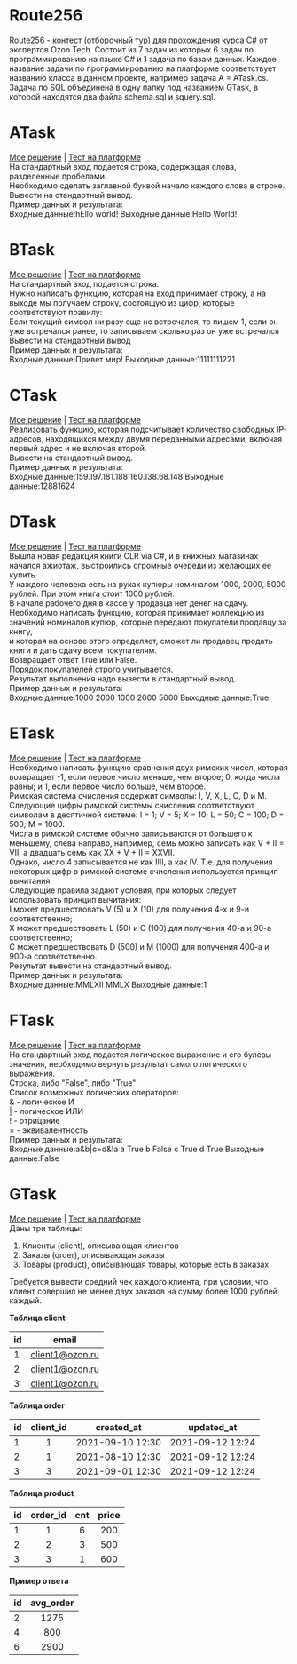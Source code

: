 # Route256  
Route256 - контест (отборочный тур) для прохождения курса C# от экспертов Ozon Tech. Состоит из 7 задач из которых 6 задач по программированию на языке C# и 1 задача по базам данных. Каждое название задачи по программированию на платформе соответствует названию класса в данном проекте, например задача A = ATask.cs. Задача по SQL объединена в одну папку под названием GTask, в которой находятся два файла schema.sql и squery.sql.
# ATask  
[Мое решение](https://github.com/KeST3107/Route256/blob/main/Route256/Tasks/ATask.cs "Решение задачи") | [Тест на платформе](https://cups.online/ru/workareas/route256/637/1129 "Задача на платформе")   
На стандартный вход подается строка, содержащая слова, разделенные пробелами.   
Необходимо сделать заглавной буквой начало каждого слова в строке.  
Вывести на стандартный вывод.  
Пример данных и результата:   
Входные данные:hEllo world! Выходные данные:Hello World!
# BTask  
[Мое решение](https://github.com/KeST3107/Route256/blob/main/Route256/Tasks/BTask.cs "Решение задачи") | [Тест на платформе](https://cups.online/ru/workareas/route256/637/1130 "Задача на платформе")  
На стандартный вход подается строка.  
Нужно написать функцию, которая на вход принимает строку, а на выходе мы получаем строку, состоящую из цифр, которые соответствуют правилу:  
Если текущий символ ни разу еще не встречался, то пишем 1, если он уже встречался ранее, то записываем сколько раз он уже встречался  
Вывести на стандартный вывод   
Пример данных и результата:   
Входные данные:Привет мир! Выходные данные:11111111221   
# CTask  
[Мое решение](https://github.com/KeST3107/Route256/blob/main/Route256/Tasks/CTask.cs "Решение задачи") | [Тест на платформе](https://cups.online/ru/workareas/route256/637/1138 "Задача на платформе")  
Реализовать функцию, которая подсчитывает количество свободных IP-адресов, находящихся между двумя переданными адресами, включая первый адрес и не включая второй.  
Вывести на стандартный вывод.  
Пример данных и результата:   
Входные данные:159.197.181.188 160.138.68.148 Выходные данные:12881624  
# DTask  
[Мое решение](https://github.com/KeST3107/Route256/blob/main/Route256/Tasks/DTask.cs "Решение задачи") | [Тест на платформе](https://cups.online/ru/workareas/route256/637/1140 "Задача на платформе")  
Вышла новая редакция книги CLR via C#, и в книжных магазинах начался ажиотаж, выстроились огромные очереди из желающих ее купить.   
У каждого человека есть на руках купюры номиналом 1000, 2000, 5000 рублей. При этом книга стоит 1000 рублей.  
В начале рабочего дня в кассе у продавца нет денег на сдачу.   
Необходимо написать функцию, которая принимает коллекцию из значений номиналов купюр, которые передают покупатели продавцу за книгу,   
и которая на основе этого определяет, сможет ли продавец продать книги и дать сдачу всем покупателям.   
Возвращает ответ True или False.   
Порядок покупателей строго учитывается.  
Результат выполнения надо вывести в стандартный вывод.   
Пример данных и результата:   
Входные данные:1000 2000 1000 2000 5000 Выходные данные:True    
# ETask   
[Мое решение](https://github.com/KeST3107/Route256/blob/main/Route256/Tasks/ETask.cs "Решение задачи") | [Тест на платформе](https://cups.online/ru/workareas/route256/637/1141 "Задача на платформе")  
Необходимо написать функцию сравнения двух римских чисел, которая возвращает -1, если первое число меньше, чем второе; 0, когда числа равны; и 1, если первое число больше, чем второе.  
Римская система счисления содержит символы: I, V, X, L, C, D и M.     
Следующие цифры римской системы счисления соответствуют символам в десятичной системе: I = 1; V = 5; X = 10; L = 50; C = 100; D = 500; M = 1000.   
Числа в римской системе обычно записываются от большего к меньшему, слева направо, например, семь можно записать как V + II = VII, а двадцать семь как XX + V + II = XXVII.   
Однако, число 4 записывается не как IIII, а как IV. Т.е. для получения некоторых цифр в римской системе счисления используется принцип вычитания.     
Следующие правила задают условия, при которых следует использовать принцип вычитания:   
I может предшествовать V (5) и X (10) для получения 4-х и 9-и соответственно;    
X может предшествовать L (50) и С (100) для получения 40-а и 90-а соответственно;    
С может предшествовать D (500) и M (1000) для получения 400-а и 900-а соответственно.    
Результат вывести на стандартный вывод.     
Пример данных и результата:   
Входные данные:MMLXII MMLX  Выходные данные:1
# FTask     
[Мое решение](https://github.com/KeST3107/Route256/blob/main/Route256/Tasks/FTask.cs "Решение задачи") | [Тест на платформе](https://cups.online/ru/workareas/route256/637/1143 "Задача на платформе")  
На стандартный вход подается логическое выражение и его булевы значения, необходимо вернуть результат самого логического выражения.    
Строка, либо "False", либо "True"   
Список возможных логических операторов:   
& - логическое И   
| - логическое ИЛИ   
! - отрицание   
= - эквивалентность   
Пример данных и результата:   
Входные данные:a&b|c=d&!a a True b False c True d True  Выходные данные:False   
# GTask    
[Мое решение](https://github.com/KeST3107/Route256/blob/main/Route256/Tasks/GTask "Решение задачи") | [Тест на платформе](https://cups.online/ru/workareas/route256/637/1160 "Задача на платформе")  
Даны три таблицы:   

1. Клиенты (client), описывающая клиентов   
2. Заказы (order), описывающая заказы   
3. Товары (product), описывающая товары, которые есть в заказах   

Требуется вывести средний чек каждого клиента, при условии, что клиент совершил не менее двух заказов на сумму более 1000 рублей каждый.

**Таблица client**  

| id       | email                |
| ------------- |:------------------:|
| 1  | client1@ozon.ru |
| 2  | client1@ozon.ru |
| 3  | client1@ozon.ru |   

**Таблица order**   

|id|	client_id |	created_at |	updated_at |
|----|:----:|:---------------------:|:----------------------:|
|1 |	1 |	2021-09-10 12:30 |	2021-09-12 12:24|
|2 |	1 |	2021-08-10 12:30 |	2021-09-12 12:24|
|3 |	3 |	2021-09-01 12:30 |	2021-09-12 12:24|

**Таблица product**

| id | order_id|	cnt | price |
|----|:----:|:---------------------:|:----------------------:|
|1|	1 |	6 |	200|
|2 |	2 |	3 |	500|
|3 |	3 |	1 |	600|

**Пример ответа**

|id |	avg_order|
|----|:----:|
|2 |	1275|
|4 |	800|
|6 |	2900|
